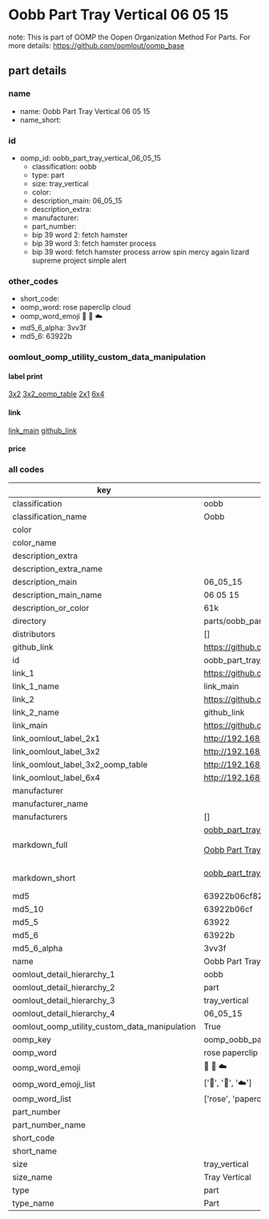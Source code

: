 # Oobb Part Tray Vertical 06 05 15  

note: This is part of OOMP the Oopen Organization Method For Parts. For more details: https://github.com/oomlout/oomp_base

##  part details





### name
* name: Oobb Part Tray Vertical 06 05 15
* name_short: 
### id
* oomp_id: oobb_part_tray_vertical_06_05_15
  * classification: oobb
  * type: part
  * size: tray_vertical
  * color: 
  * description_main: 06_05_15
  * description_extra: 
  * manufacturer: 
  * part_number: 
  * bip 39 word 2: fetch hamster
  * bip 39 word 3: fetch hamster process
  * bip 39 word: fetch hamster process arrow spin mercy again lizard supreme project simple alert

### other_codes
* short_code: 
* oomp_word: rose paperclip cloud
* oomp_word_emoji :rose: :paperclip: :cloud:
* md5_6_alpha: 3vv3f
* md5_6: 63922b






### oomlout_oomp_utility_custom_data_manipulation
#### label print
[3x2](http://192.168.1.245:1112/?label=oomp%203vv3f)
[3x2_oomp_table](http://192.168.1.107:1112/?label=oomp%203vv3f)
[2x1](http://192.168.1.242:1112/?label=oomp%203vv3f)
[6x4](http://192.168.1.55:1112/?label=oomp%203vv3f)    

#### link

[link_main](https://github.com/oomlout/oomlout_oomp_current_version_messy/tree/main/parts/oobb_part_tray_vertical_06_05_15) [github_link](https://github.com/oomlout/oomlout_oomp_part_src/tree/main/parts/oobb_part_tray_vertical_06_05_15)                             

#### price







### all codes 
| key | value |  
| --- | --- |  
| classification | oobb |  
| classification_name | Oobb |  
| color |  |  
| color_name |  |  
| description_extra |  |  
| description_extra_name |  |  
| description_main | 06_05_15 |  
| description_main_name | 06 05 15 |  
| description_or_color | 61k |  
| directory | parts/oobb_part_tray_vertical_06_05_15 |  
| distributors | [] |  
| github_link | https://github.com/oomlout/oomlout_oomp_part_src/tree/main/parts/oobb_part_tray_vertical_06_05_15 |  
| id | oobb_part_tray_vertical_06_05_15 |  
| link_1 | https://github.com/oomlout/oomlout_oomp_current_version_messy/tree/main/parts/oobb_part_tray_vertical_06_05_15 |  
| link_1_name | link_main |  
| link_2 | https://github.com/oomlout/oomlout_oomp_part_src/tree/main/parts/oobb_part_tray_vertical_06_05_15 |  
| link_2_name | github_link |  
| link_main | https://github.com/oomlout/oomlout_oomp_current_version_messy/tree/main/parts/oobb_part_tray_vertical_06_05_15 |  
| link_oomlout_label_2x1 | http://192.168.1.242:1112/?label=oomp%203vv3f |  
| link_oomlout_label_3x2 | http://192.168.1.245:1112/?label=oomp%203vv3f |  
| link_oomlout_label_3x2_oomp_table | http://192.168.1.107:1112/?label=oomp%203vv3f |  
| link_oomlout_label_6x4 | http://192.168.1.55:1112/?label=oomp%203vv3f |  
| manufacturer |  |  
| manufacturer_name |  |  
| manufacturers | [] |  
| markdown_full | [oobb_part_tray_vertical_06_05_15](https://github.com/oomlout/oomlout_oomp_current_version_messy/tree/main/parts/oobb_part_tray_vertical_06_05_15)<br>[](https://github.com/oomlout/oomlout_oomp_current_version_messy/tree/main/parts/oobb_part_tray_vertical_06_05_15)<br>[Oobb Part Tray Vertical 06 05 15](https://github.com/oomlout/oomlout_oomp_current_version_messy/tree/main/parts/oobb_part_tray_vertical_06_05_15)<br><br> |  
| markdown_short | [oobb_part_tray_vertical_06_05_15](https://github.com/oomlout/oomlout_oomp_current_version_messy/tree/main/parts/oobb_part_tray_vertical_06_05_15)<br><br> |  
| md5 | 63922b06cf82c0962d68f0cb571a2aaa |  
| md5_10 | 63922b06cf |  
| md5_5 | 63922 |  
| md5_6 | 63922b |  
| md5_6_alpha | 3vv3f |  
| name | Oobb Part Tray Vertical 06 05 15 |  
| oomlout_detail_hierarchy_1 | oobb |  
| oomlout_detail_hierarchy_2 | part |  
| oomlout_detail_hierarchy_3 | tray_vertical |  
| oomlout_detail_hierarchy_4 | 06_05_15 |  
| oomlout_oomp_utility_custom_data_manipulation | True |  
| oomp_key | oomp_oobb_part_tray_vertical_06_05_15 |  
| oomp_word | rose paperclip cloud |  
| oomp_word_emoji | :rose: :paperclip: :cloud: |  
| oomp_word_emoji_list | [':rose:', ':paperclip:', ':cloud:'] |  
| oomp_word_list | ['rose', 'paperclip', 'cloud'] |  
| part_number |  |  
| part_number_name |  |  
| short_code |  |  
| short_name |  |  
| size | tray_vertical |  
| size_name | Tray Vertical |  
| type | part |  
| type_name | Part |  
